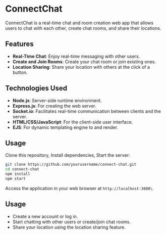 # ConnectChat

ConnectChat is a real-time chat and room creation web app that allows users to chat with each other, create chat rooms, and share their locations.

## Features

- **Real-Time Chat**: Enjoy real-time messaging with other users.
- **Create and Join Rooms**: Create your chat room or join existing ones.
- **Location Sharing**: Share your location with others at the click of a button.

## Technologies Used

- **Node.js**: Server-side runtime environment.
- **Express.js**: For creating the web server.
- **Socket.io**: Facilitates real-time communication between clients and the server.
- **HTML/CSS/JavaScript**: For the client-side user interface.
- **EJS**: For dynamic templating engine to and render.
## Usage

Clone this repository, Install dependencies, Start the server:

   ```bash
   git clone https://github.com/yourusername/connect-chat.git
   cd connect-chat
   npm install
   npm start
   ```

Access the application in your web browser at `http://localhost:3000\`.

## Usage

- Create a new account or log in.
- Start chatting with other users or create/join chat rooms.
- Share your location using the location sharing feature.

